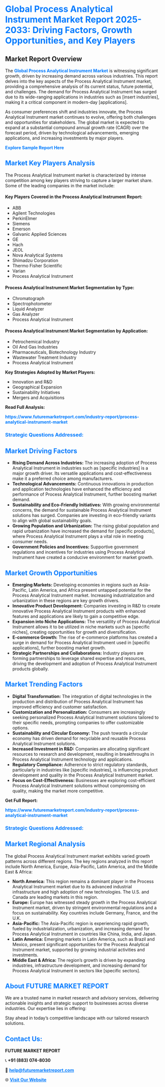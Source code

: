 <h1 style="color: #007BFF;">Global Process Analytical Instrument Market Report 2025-2033: Driving Factors, Growth Opportunities, and Key Players</h1>

<section id="overview">
<h2>Market Report Overview</h2>
<p>The <a href="https://www.futuremarketreport.com/industry-report/process-analytical-instrument-market" style="color: #007BFF; text-decoration: none;"><strong>Global Process Analytical Instrument Market</strong></a> is witnessing significant growth, driven by increasing demand across various industries. This report delves into the key aspects of the Process Analytical Instrument market, providing a comprehensive analysis of its current status, future potential, and challenges. The demand for Process Analytical Instrument has surged due to its wide-ranging applications in industries such as [insert industries], making it a critical component in modern-day [applications].</p>
<p>As consumer preferences shift and industries innovate, the Process Analytical Instrument market continues to evolve, offering both challenges and opportunities for stakeholders. The global market is expected to expand at a substantial compound annual growth rate (CAGR) over the forecast period, driven by technological advancements, emerging applications, and increasing investments by major players.</p>
</section>

<section id="overview">
<p><a href="https://www.futuremarketreport.com/request-sample/reportId=110465" style="color: #007BFF; text-decoration: none;"><strong>Explore Sample Report Here</strong></a></p>
</section>

<section id="key-players">
<h2 style="color: #007BFF;">Market Key Players Analysis</h2>
<p>The Process Analytical Instrument market is characterized by intense competition among key players striving to capture a larger market share. Some of the leading companies in the market include:</p>
<h4>Key Players Covered in the Process Analytical Instrument Report:</h4>
<ul><li>ABB</li><li>Agilent Technologies</li><li>PerkinElmer</li><li>Siemens</li><li>Emerson</li><li>Galvanic Applied Sciences</li><li>GE</li><li>Hach</li><li>JEOL</li><li>Nova Analytical Systems</li><li>Shimadzu Corporation</li><li>Thermo Fisher Scientific</li><li>Varian</li><li>Process Analytical Instrument</li></ul>
<h4>Process Analytical Instrument Market Segmentation by Type:</h4>
<ul><li>Chromatograph</li><li>Spectrophotometer</li><li>Liquid Analyzer</li><li>Gas Analyzer</li><li>Process Analytical Instrument</li></ul>

<h4>Process Analytical Instrument Market Segmentation by Application:</h4>
<ul><li>Petrochemical Industry</li><li>Oil And Gas Industries</li><li>Pharmaceuticals, Biotechnology Industry</li><li>Wastewater Treatment Industry</li><li>Process Analytical Instrument</li></ul>
<p><strong>Key Strategies Adopted by Market Players:</strong></p>
<ul>
<li>Innovation and R&D</li>
<li>Geographical Expansion</li>
<li>Sustainability Initiatives</li>
<li>Mergers and Acquisitions</li>
</ul>
</section>

<section>
<p><strong>Read Full Analysis: </strong></p><a href="https://www.futuremarketreport.com/industry-report/process-analytical-instrument-market" style="color: #007BFF; text-decoration: none;"><strong>https://www.futuremarketreport.com/industry-report/process-analytical-instrument-market</strong></a>
<h3 style="color: #007BFF;">Strategic Questions Addressed:</h3>
</section>

<section id="driving-factors">
<h2 style="color: #007BFF;">Market Driving Factors</h2>
<ul>
<li><strong>Rising Demand Across Industries:</strong> The increasing adoption of Process Analytical Instrument in industries such as [specific industries] is a major growth driver. Its versatile applications and cost-effectiveness make it a preferred choice among manufacturers.</li>
<li><strong>Technological Advancements:</strong> Continuous innovations in production and application technologies have enhanced the efficiency and performance of Process Analytical Instrument, further boosting market demand.</li>
<li><strong>Sustainability and Eco-Friendly Initiatives:</strong> With growing environmental concerns, the demand for sustainable Process Analytical Instrument solutions has surged. Companies are investing in eco-friendly variants to align with global sustainability goals.</li>
<li><strong>Growing Population and Urbanization:</strong> The rising global population and rapid urbanization have increased the demand for [specific products], where Process Analytical Instrument plays a vital role in meeting consumer needs.</li>
<li><strong>Government Policies and Incentives:</strong> Supportive government regulations and incentives for industries using Process Analytical Instrument have created a conducive environment for market growth.</li>
</ul>
</section>

<section id="growth-opportunities">
<h2 style="color: #007BFF;">Market Growth Opportunities</h2>
<ul>
<li><strong>Emerging Markets:</strong> Developing economies in regions such as Asia-Pacific, Latin America, and Africa present untapped potential for the Process Analytical Instrument market. Increasing industrialization and urbanization in these regions are key growth drivers.</li>
<li><strong>Innovative Product Development:</strong> Companies investing in R&D to create innovative Process Analytical Instrument products with enhanced features and applications are likely to gain a competitive edge.</li>
<li><strong>Expansion into Niche Applications:</strong> The versatility of Process Analytical Instrument allows it to be utilized in niche markets such as [specific niches], creating opportunities for growth and diversification.</li>
<li><strong>E-commerce Growth:</strong> The rise of e-commerce platforms has created a surge in demand for Process Analytical Instrument used in [specific applications], further boosting market growth.</li>
<li><strong>Strategic Partnerships and Collaborations:</strong> Industry players are forming partnerships to leverage shared expertise and resources, driving the development and adoption of Process Analytical Instrument products globally.</li>
</ul>
</section>

<section id="trending-factors">
<h2 style="color: #007BFF;">Market Trending Factors</h2>
<ul>
<li><strong>Digital Transformation:</strong> The integration of digital technologies in the production and distribution of Process Analytical Instrument has improved efficiency and customer satisfaction.</li>
<li><strong>Customization and Personalization:</strong> Consumers are increasingly seeking personalized Process Analytical Instrument solutions tailored to their specific needs, prompting companies to offer customizable options.</li>
<li><strong>Sustainability and Circular Economy:</strong> The push towards a circular economy has driven demand for recyclable and reusable Process Analytical Instrument solutions.</li>
<li><strong>Increased Investment in R&D:</strong> Companies are allocating significant resources to research and development, resulting in breakthroughs in Process Analytical Instrument technology and applications.</li>
<li><strong>Regulatory Compliance:</strong> Adherence to strict regulatory standards, particularly in industries like [specific industries], is influencing product development and quality in the Process Analytical Instrument market.</li>
<li><strong>Focus on Cost-Effectiveness:</strong> Businesses are exploring cost-efficient Process Analytical Instrument solutions without compromising on quality, making the market more competitive.</li>
</ul>
</section>

<section>
<p><strong>Get Full Report: </strong></p><a href="https://www.futuremarketreport.com/industry-report/process-analytical-instrument-market" style="color: #007BFF; text-decoration: none;"><strong>https://www.futuremarketreport.com/industry-report/process-analytical-instrument-market</strong></a>
<h3 style="color: #007BFF;">Strategic Questions Addressed:</h3>
</section>


<section id="regional-analysis">
<h2 style="color: #007BFF;">Market Regional Analysis</h2>
<p>The global Process Analytical Instrument market exhibits varied growth patterns across different regions. The key regions analyzed in this report include North America, Europe, Asia-Pacific, Latin America, and the Middle East & Africa:</p>
<ul>
<li><strong>North America:</strong> This region remains a dominant player in the Process Analytical Instrument market due to its advanced industrial infrastructure and high adoption of new technologies. The U.S. and Canada are leading markets in this region.</li>
<li><strong>Europe:</strong> Europe has witnessed steady growth in the Process Analytical Instrument market, driven by stringent environmental regulations and a focus on sustainability. Key countries include Germany, France, and the U.K.</li>
<li><strong>Asia-Pacific:</strong> The Asia-Pacific region is experiencing rapid growth, fueled by industrialization, urbanization, and increasing demand for Process Analytical Instrument in countries like China, India, and Japan.</li>
<li><strong>Latin America:</strong> Emerging markets in Latin America, such as Brazil and Mexico, present significant opportunities for the Process Analytical Instrument market, supported by growing industrial activities and investments.</li>
<li><strong>Middle East & Africa:</strong> The region’s growth is driven by expanding industries, infrastructure development, and increasing demand for Process Analytical Instrument in sectors like [specific sectors].</li>
</ul>
</section>

<footer>
<h2 style="color: #007BFF;">About FUTURE MARKET REPORT</h2>
<p>We are a trusted name in market research and advisory services, delivering actionable insights and strategic support to businesses across diverse industries. Our expertise lies in offering:</p>

<p>Stay ahead in today’s competitive landscape with our tailored research solutions.</p>

<h2 style="color: #007BFF;">Contact Us:</h2>
<p><strong>FUTURE MARKET REPORT</strong></p>
<p>📞 <strong>+91 (883) 074-8030</strong></p>
<p>📧 <strong><a href="mailto:help@futuremarketreport.com" style="color: #007BFF;">help@futuremarketreport.com</a></strong></p>
<p>🌐 <strong><a href="https://www.futuremarketreport.com/" style="color: #007BFF;">Visit Our Website</a></strong></p>
</footer>